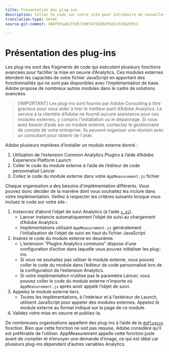```yaml
---
title: Présentation des plug-ins
description: Collez le code sur votre site pour introduire de nouvelles fonctionnalités.
translation-type: tm+mt
source-git-commit: 468f97ee61f5d573d07475836df8d2c313b29fb3

---
```



# Présentation des plug-ins

Les plug-ins sont des fragments de code qui exécutent plusieurs fonctions avancées pour faciliter la mise en oeuvre d’Analytics. Ces modules externes étendent les capacités de votre fichier JavaScript en apportant des fonctionnalités qui ne sont pas disponibles avec l’implémentation de base. Adobe propose de nombreux autres modules dans le cadre de solutions avancées.

> [!IMPORTANT] Les plug-ins sont fournis par Adobe Consulting à titre gracieux pour vous aider à tirer le meilleur parti d’Adobe Analytics. Le service à la clientèle d’Adobe ne fournit aucune assistance pour ces modules externes, y compris l’installation ou le dépannage. Si vous avez besoin d’aide sur un module externe, contactez le gestionnaire de compte de votre entreprise. Ils peuvent organiser une réunion avec un consultant pour obtenir de l&#39;aide.

Adobe  plusieurs  manières d’installer un module externe donné :

1. Utilisation de l’extension Common Analytics Plugins à l’aide d’Adobe Experience Platform Launch
2. Coller le code du module externe à l’aide de l’éditeur de code personnalisé Lancer
3. Collez le code du module externe dans votre `AppMeasurement.js` fichier

Chaque organisation a des besoins d’implémentation différents. Vous pouvez donc décider de la manière dont vous souhaitez les inclure dans votre implémentation. Veillez à respecter les critères suivants lorsque vous incluez le code sur votre site :

1. Instanciez d’abord l’objet de suivi Analytics (à l’aide [`s_gi`](../functions/s-gi.md)).
   * Lancer instancie automatiquement l’objet de suivi au chargement d’Adobe Analytics.
   * Implémentations utilisant `AppMeasurement.js` généralement l’initialisation de l’objet de suivi en haut du fichier JavaScript.
2. Insérez le code du module externe en deuxième.
   * L’extension &quot;Plugins Analytics communs&quot; dispose d’une configuration d’action dans laquelle vous pouvez initialiser les plug-ins.
   * Si vous ne souhaitez pas utiliser le module externe, vous pouvez coller le code du module dans l’éditeur de code personnalisé lors de la configuration de l’extension Analytics.
   * Si votre implémentation n’utilise pas le paramètre Lancer, vous pouvez coller le code du module externe n’importe où `AppMeasurement.js` après avoir appelé l’objet de suivi.
3. Appelez le module externe tiers.
   * Toutes les implémentations, à l’intérieur et à l’extérieur de Launch, utilisent JavaScript pour appeler des modules externes. Appelez le module externe au format indiqué sur la page de ce module.
4. Validez votre mise en oeuvre et publiez-la.

De nombreuses organisations appellent des plug-ins à l’aide de la [`doPlugins`](../functions/doplugins.md) fonction. Bien que cette fonction ne soit pas requise, Adobe considère qu’il est préférable de l’utiliser. AppMeasurement appelle cette fonction juste avant de compiler et d’envoyer une demande d’image, ce qui est idéal car plusieurs plug-ins dépendent d’autres variables Analytics.
